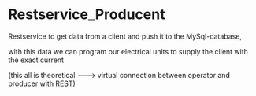 # Restservice_Producent

Restservice to get data from a client and push it to the MySql-database,

with this data we can program our electrical units to supply the client with the exact current

(this all is theoretical ---> virtual connection between operator and producer with REST)
